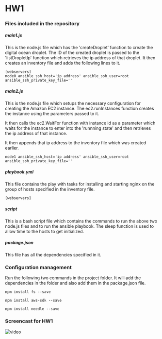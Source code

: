# HW1

### Files included in the repository
##### main1.js
This is the node.js file which has the 'createDroplet' function to create the digital ocean droplet. 
The ID of the created droplet is passed to the 'listDropletIp' function which retrieves the ip address of that droplet. It then creates an inventory file and adds the following lines to it. 
```
[webservers]
node0 ansible_ssh_host='ip address' ansible_ssh_user=root ansible_ssh_private_key_file=''
```

##### main2.js
This is the node.js file which setups the necessary configuration for creating the Amazon EC2 instance. 
The ec2.runInstances function creates the instance using the parameters passed to it. 

It then calls the ec2.WaitFor function with instance id as a parameter which waits for the instance to enter into the 
'runnning state' and then retrieves the ip address of that instance. 

It then appends that ip address to the inventory file which was created earlier. 
```
node1 ansible_ssh_host='ip address' ansible_ssh_user=root ansible_ssh_private_key_file=''
```

##### playbook.yml
This file contains the play with tasks for installing and starting nginx on the group of hosts specified in the 
inventory file. 
```
[webservers]
```

##### script
This is a bash script file which contains the commands to run the above two node.js files and to run the ansible 
playbook. The sleep function is used to allow time to the hosts to get initialized. 

##### package.json
This file has all the dependencies specified in it. 

### Configuration management
Run the following two commands in the project folder. It will add the dependencies in the folder and also add them 
in the package.json file. 
```
npm install fs --save

npm install aws-sdk --save

npm install needle --save
```
### Screencast for HW1

![video](https://cloud.githubusercontent.com/assets/11006675/9923506/bdec9bda-5cc3-11e5-9332-d6f181783670.gif)
